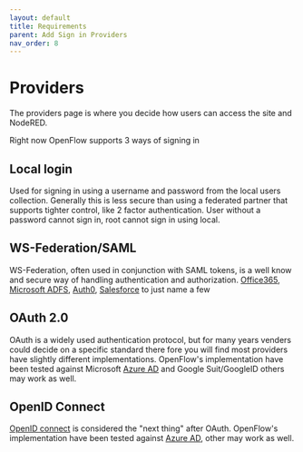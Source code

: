 ```yaml
---
layout: default
title: Requirements
parent: Add Sign in Providers
nav_order: 8
---
```

# Providers

The providers page is where you decide how users can access the site and NodeRED. 

Right now OpenFlow supports 3 ways of signing in

## Local login

Used for signing in using a username and password from the local users collection. Generally this is less secure than using a federated partner that supports tighter control, like 2 factor authentication. User without a password cannot sign in, root cannot sign in using local.

## WS-Federation/SAML

WS-Federation, often used in conjunction with SAML tokens, is a well know and secure way of handling authentication and authorization. [Office365](https://www.office365.com/), [Microsoft ADFS](https://docs.microsoft.com/en-us/windows-server/identity/active-directory-federation-services), [Auth0](https://auth0.com/docs/protocols/ws-fed), [Salesforce](https://www.salesforce.com) to just name a few

## OAuth 2.0

OAuth is a widely used authentication protocol, but for many years venders could decide on a specific standard there fore you will find most providers have slightly different implementations. OpenFlow's implementation have been tested against Microsoft [Azure AD](https://azure.microsoft.com/en-us/services/active-directory) and Google Suit/GoogleID others may work as well.

## OpenID Connect

[OpenID connect](https://openid.net/connect/) is considered the "next thing" after OAuth. OpenFlow's implementation have been tested against [Azure AD](https://azure.microsoft.com/en-us/services/active-directory), other may work as well.